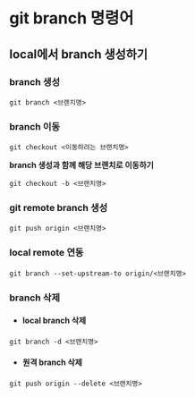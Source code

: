# git branch 명령어 

## local에서 branch 생성하기

### branch 생성
```
git branch <브랜치명>
```

### branch 이동
```
git checkout <이동하려는 브랜치명>
```

**branch 생성과 함께 해당 브랜치로 이동하기**
```
git checkout -b <브랜치명>
```

### git remote branch 생성
```
git push origin <브랜치명>
```

### local remote 연동
```
git branch --set-upstream-to origin/<브랜치명>
```


### branch 삭제
- #### local branch 삭제
```
git branch -d <브랜치명>
```
- #### 원격 branch 삭제
```
git push origin --delete <브랜치명>
```
